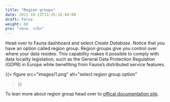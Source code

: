 ```yaml
---
title: "Region groups"
date: 2021-10-13T13:35:32-04:00
draft: false
weight: 60
pre: "<b>e. </b>"
---
```


Head over to Fauna dashboard and select *Create Database*. Notice that you have an option called region group. Region groups give you control over where your data resides. This capability makes it possible to comply with data locality legislation, such as the General Data Protection Regulation (GDPR) in Europe while benefiting from Fauna’s distributed service features. 

{{< figure
  src="images/1.png" 
  alt="select region group option"
>}}

To lean more about region group head over to [offical documentation site](https://docs.fauna.com/fauna/current/learn/understanding/region_groups).
